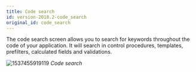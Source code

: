 ```yaml
---
title: Code search
id: version-2018.2-code_search
original_id: code_search
---
```


The code search screen allows you to search for keywords throughout the code of your application. It will search in control procedures, templates, prefilters, calculated fields and validations.

![1537455919119](assets/sf/1537455919119.png)
*Code search*